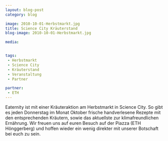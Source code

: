 ```yaml
---
layout: blog-post
category: blog

image: 2010-10-01-Herbstmarkt.jpg
title: Science City Kräuterstand 
blog-image: 2010-10-01-Herbstmarkt.jpg

media:  


tags:
 - Herbstmarkt
 - Science City
 - Kräuterstand
 - Veranstaltung
 - Partner

partner: 
 - ETH
---
```



Eaternity ist mit einer Kräuteraktion am Herbstmarkt in Science City. So gibt es jeden Donnerstag im Monat Oktober frische handverlesene Rezepte mit den entsprechenden Kräutern, sowie das aktuellste zur klimafreundlichen Ernährung. Wir freuen uns auf euren Besuch auf der Piazza (ETH Hönggerberg) und hoffen wieder ein wenig direkter mit unserer Botschaft bei euch zu sein.



